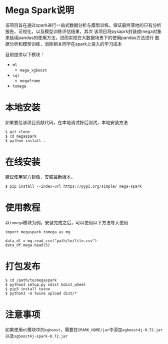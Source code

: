 # Mega Spark说明
该项目旨在通过spark进行一站式数据分析与模型训练，保证最终落地的只有分析报告，可视化，以及模型训练评估结果，其次
该项目将pysaprk封装成mega对象来延续pandas的使用方法，进而实现在大数据场景下的使用pandas方法进行
数据分析和模型训练，消除相关同学在spark上投入的学习成本

目前提供以下模块：
* `ml`
    * `mega_xgboost`
* `sql`
    * `megaframe`
* `tomega` 
  
  
# 本地安装

如果要给该项目贡献代码，在本地调试好后测试，本地安装方法

```
$ git clone .
$ cd megaspark
$ python install .
```

# 在线安装
建议使用官方镜像，安装最新版本。

```
$ pip install --index-url https://pypi.org/simple/ mega-spark
```

# 使用教程
以`tomega`模块为例，安装完成之后，可以使用以下方法导入使用

```
import megaspark.tomega as mg

data_df = mg.read_csv("path/to/file.csv")
data_df.mega.head(5)
```

# 打包发布

```
$ cd /path/to/megaspark
$ python3 setup.py sdist bdist_wheel
$ pip3 install twine
$ python3 -m twine upload dist/*
```

# 注意事项

如果使用`ml`模块中的`xgboost`，需要在`SPARK_HOME/jar`中添加`xgboost4j-0.72.jar`以及`xgboost4j-spark-0.72.jar`


